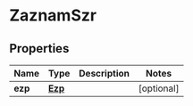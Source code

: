 

# ZaznamSzr


## Properties

| Name | Type | Description | Notes |
|------------ | ------------- | ------------- | -------------|
|**ezp** | [**Ezp**](Ezp.md) |  |  [optional] |



